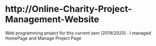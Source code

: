 # http://Online-Charity-Project-Management-Website
Web programming project for this current sem (2019/2020) . I managed HomePage and Manage Project Page
